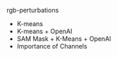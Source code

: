 rgb-perturbations 

- K-means 
- K-means + OpenAI
- SAM Mask + K-Means + OpenAI
- Importance of Channels
